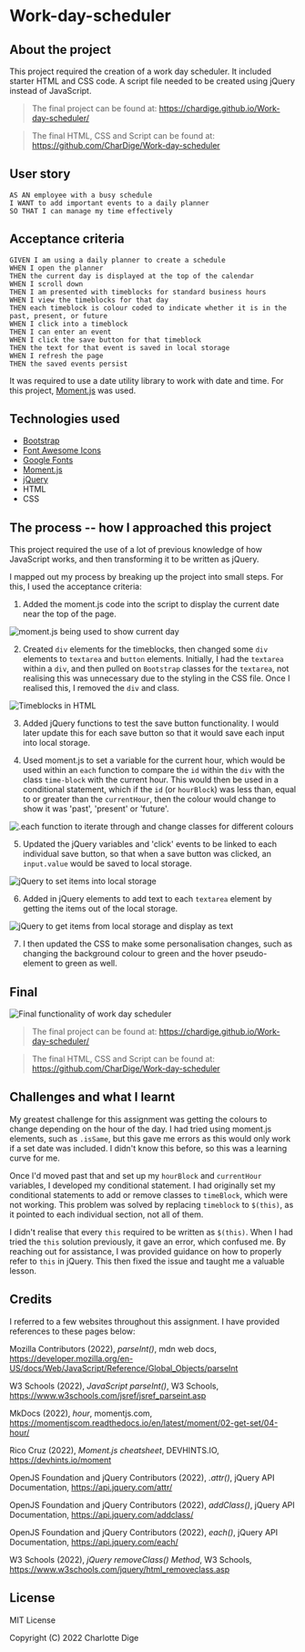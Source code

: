 # Work-day-scheduler

## About the project

This project required the creation of a work day scheduler. It included starter HTML and CSS code. A script file needed to be created using jQuery instead of JavaScript.

> The final project can be found at: https://chardige.github.io/Work-day-scheduler/

> The final HTML, CSS and Script can be found at: https://github.com/CharDige/Work-day-scheduler

## User story

```
AS AN employee with a busy schedule
I WANT to add important events to a daily planner
SO THAT I can manage my time effectively
```

## Acceptance criteria

```
GIVEN I am using a daily planner to create a schedule
WHEN I open the planner
THEN the current day is displayed at the top of the calendar
WHEN I scroll down
THEN I am presented with timeblocks for standard business hours
WHEN I view the timeblocks for that day
THEN each timeblock is colour coded to indicate whether it is in the past, present, or future
WHEN I click into a timeblock
THEN I can enter an event
WHEN I click the save button for that timeblock
THEN the text for that event is saved in local storage
WHEN I refresh the page
THEN the saved events persist
```

It was required to use a date utility library to work with date and time. For this project, [Moment.js](https://momentjs.com/) was used.

## Technologies used

- [Bootstrap](https://getbootstrap.com/docs/4.6/getting-started/introduction/)
- [Font Awesome Icons](https://fontawesome.com/icons)
- [Google Fonts](https://fonts.google.com/)
- [Moment.js](https://momentjs.com/)
- [jQuery](https://jquery.com/)
- HTML
- CSS

## The process -- how I approached this project

This project required the use of a lot of previous knowledge of how JavaScript works, and then transforming it to be written as jQuery.

I mapped out my process by breaking up the project into small steps. For this, I used the acceptance criteria:

1. Added the moment.js code into the script to display the current date near the top of the page.

![moment.js being used to show current day](./images/screenshot-current-day.PNG)

2. Created `div` elements for the timeblocks, then changed some `div` elements to `textarea` and `button` elements. Initially, I had the `textarea` within a `div`, and then pulled on `Bootstrap` classes for the `textarea`, not realising this was unnecessary due to the styling in the CSS file. Once I realised this, I removed the `div` and class.

![Timeblocks in HTML](./images/screenshot-timeblocks.PNG)

3. Added jQuery functions to test the save button functionality. I would later update this for each save button so that it would save each input into local storage.

4. Used moment.js to set a variable for the current hour, which would be used within an `each` function to compare the `id` within the `div` with the class `time-block` with the current hour. This would then be used in a conditional statement, which if the `id` (or `hourBlock`) was less than, equal to or greater than the `currentHour`, then the colour would change to show it was 'past', 'present' or 'future'.

![.each function to iterate through and change classes for different colours](./images/screenshot-each.PNG)

5. Updated the jQuery variables and 'click' events to be linked to each individual save button, so that when a save button was clicked, an `input.value` would be saved to local storage.

![jQuery to set items into local storage](./images/screenshot-set.PNG)

6. Added in jQuery elements to add text to each `textarea` element by getting the items out of the local storage.

![jQuery to get items from local storage and display as text](./images/screenshot-get.PNG)

7. I then updated the CSS to make some personalisation changes, such as changing the background colour to green and the hover pseudo-element to green as well.

## Final
![Final functionality of work day scheduler](./images/work-scheduler-functionality.gif)

> The final project can be found at: https://chardige.github.io/Work-day-scheduler/

> The final HTML, CSS and Script can be found at: https://github.com/CharDige/Work-day-scheduler

## Challenges and what I learnt

My greatest challenge for this assignment was getting the colours to change depending on the hour of the day. I had tried using moment.js elements, such as `.isSame`, but this gave me errors as this would only work if a set date was included. I didn't know this before, so this was a learning curve for me. 

Once I'd moved past that and set up my `hourBlock` and `currentHour` variables, I developed my conditional statement. I had originally set my conditional statements to add or remove classes to `timeBlock`, which were not working. This problem was solved by replacing `timeblock` to `$(this)`, as it pointed to each individual section, not all of them.

I didn't realise that every `this` required to be written as `$(this)`. When I had tried the `this` solution previously, it gave an error, which confused me. By reaching out for assistance, I was provided guidance on how to properly refer to `this` in jQuery. This then fixed the issue and taught me a valuable lesson.

## Credits

I referred to a few websites throughout this assignment. I have provided references to these pages below:

Mozilla Contributors (2022), *parseInt()*, mdn web docs, https://developer.mozilla.org/en-US/docs/Web/JavaScript/Reference/Global_Objects/parseInt

W3 Schools (2022), *JavaScript parseInt()*, W3 Schools, https://www.w3schools.com/jsref/jsref_parseint.asp

MkDocs (2022), *hour*, momentjs.com, https://momentjscom.readthedocs.io/en/latest/moment/02-get-set/04-hour/

Rico Cruz (2022), *Moment.js cheatsheet*, DEVHINTS.IO, https://devhints.io/moment

OpenJS Foundation and jQuery Contributors (2022), *.attr()*, jQuery API Documentation, https://api.jquery.com/attr/

OpenJS Foundation and jQuery Contributors (2022), *addClass()*, jQuery API Documentation, https://api.jquery.com/addclass/

OpenJS Foundation and jQuery Contributors (2022), *each()*, jQuery API Documentation, https://api.jquery.com/each/

W3 Schools (2022), *jQuery removeClass() Method*, W3 Schools, https://www.w3schools.com/jquery/html_removeclass.asp

## License

MIT License

Copyright (C) 2022 Charlotte Dige